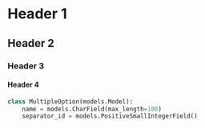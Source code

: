 # Header 1

## Header 2

### Header 3

#### Header 4

```python
class MultipleOption(models.Model):
    name = models.CharField(max_length=100)
    separator_id = models.PositiveSmallIntegerField()
```
